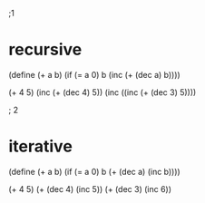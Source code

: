 ;1
# recursive

(define (+ a b)
   (if (= a 0)
   b
   (inc (+ (dec a) b))))

(+ 4 5)
(inc (+ (dec 4) 5))
(inc ((inc (+ (dec 3) 5))))


; 2
# iterative

(define (+ a b)
   (if (= a 0)
   b
   (+ (dec a) (inc b))))

(+ 4 5)
(+ (dec 4) (inc 5))
(+ (dec 3) (inc 6))
